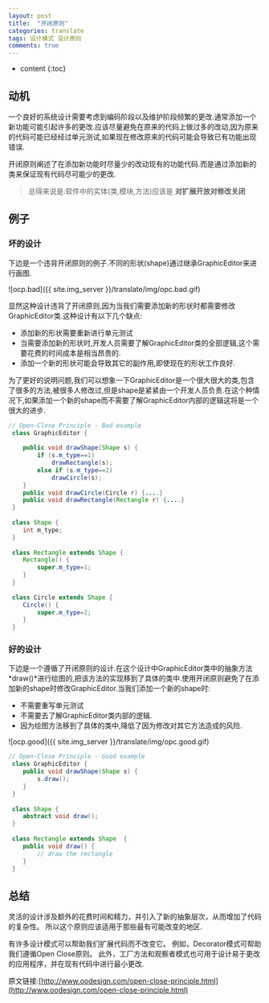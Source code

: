 ```yaml
---
layout: post
title:  "开闭原则"
categories: translate
tags: 设计模式 设计原则
comments: true
---
```


* content
{:toc}

## 动机

一个良好的系统设计需要考虑到编码阶段以及维护阶段频繁的更改.通常添加一个新功能可能引起许多的更改.应该尽量避免在原来的代码上做过多的改动,因为原来的代码可能已经经过单元测试,如果现在修改原来的代码可能会导致已有功能出现错误.

开闭原则阐述了在添加新功能时尽量少的改动现有的功能代码.而是通过添加新的类来保证现有代码尽可能少的更改.

> 总得来说是:软件中的实体(类,模块,方法)应该是 **对扩展开放对修改关闭**





## 例子
### 坏的设计

下边是一个违背开闭原则的例子.不同的形状(shape)通过继承GraphicEditor来进行画图.

![ocp.bad]({{ site.img_server }}/translate/img/opc.bad.gif)

显然这种设计违背了开闭原则,因为当我们需要添加新的形状时都需要修改GraphicEditor类.这种设计有以下几个缺点:

* 添加新的形状需要重新进行单元测试
* 当需要添加新的形状时,开发人员需要了解GraphicEditor类的全部逻辑,这个需要花费的时间成本是相当昂贵的.
* 添加一个新的形状可能会导致其它的副作用,即使现在的形状工作良好.

为了更好的说明问题,我们可以想象一下GraphicEditor是一个很大很大的类,包含了很多的方法,被很多人修改过,但是shape是紧紧由一个开发人员负责.在这个种情况下,如果添加一个新的shape而不需要了解GraphicEditor内部的逻辑这将是一个很大的进步.

```java
// Open-Close Principle - Bad example
 class GraphicEditor {
 
 	public void drawShape(Shape s) {
 		if (s.m_type==1)
 			drawRectangle(s);
 		else if (s.m_type==2)
 			drawCircle(s);
 	}
 	public void drawCircle(Circle r) {....}
 	public void drawRectangle(Rectangle r) {....}
 }
 
 class Shape {
 	int m_type;
 }
 
 class Rectangle extends Shape {
 	Rectangle() {
 		super.m_type=1;
 	}
 }
 
 class Circle extends Shape {
 	Circle() {
 		super.m_type=2;
 	}
 } 
```

### 好的设计

下边是一个遵循了开闭原则的设计.在这个设计中GraphicEditor类中的抽象方法 *draw()*进行绘图的,把该方法的实现移到了具体的类中.使用开闭原则避免了在添加新的shape时修改GraphicEditor.当我们添加一个新的shape时:

* 不需要重写单元测试
* 不需要去了解GraphicEditor类内部的逻辑.
* 因为绘图方法移到了具体的类中,降低了因为修改对其它方法造成的风险.

![ocp.good]({{ site.img_server }}/translate/img/opc.good.gif)

```java
// Open-Close Principle - Good example
 class GraphicEditor {
 	public void drawShape(Shape s) {
 		s.draw();
 	}
 }
 
 class Shape {
 	abstract void draw();
 }
 
 class Rectangle extends Shape  {
 	public void draw() {
 		// draw the rectangle
 	}
 } 
```

## 总结

灵活的设计涉及额外的花费时间和精力，并引入了新的抽象层次，从而增加了代码的复杂性。 所以这个原则应该适用于那些最有可能改变的地区.

有许多设计模式可以帮助我们扩展代码而不改变它。 例如，Decorator模式可帮助我们遵循Open Close原则。 此外，工厂方法和观察者模式也可用于设计易于更改的应用程序，并在现有代码中进行最小更改.

原文链接:[http://www.oodesign.com/open-close-principle.html](http://www.oodesign.com/open-close-principle.html)
